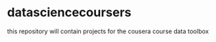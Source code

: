 datasciencecoursers
===================

this repository will contain projects for the cousera course data toolbox
